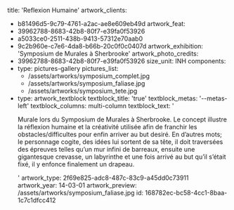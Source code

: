 title: 'Reflexion Humaine'
artwork_clients:
  - b81496d5-9c79-4761-a2ac-ae8e609eb49d
artwork_feat:
  - 39962788-8683-42b8-80f7-e39fa0f53926
  - a5033ce0-2511-438b-9413-57312e70aab0
  - 9c2b960e-c7e6-4da8-b66b-20c0f0c0407d
artwork_exhibition: 'Symposium de Murales à Sherbrooke'
artwork_photo_credits:
  - 39962788-8683-42b8-80f7-e39fa0f53926
size_unit: INH
components:
  -
    type: pictures-gallery
    pictures_list:
      - /assets/artworks/symposium_complet.jpg
      - /assets/artworks/symposium_faliase.jpg
      - /assets/artworks/symposium_tete.jpg
  -
    type: artwork_textblock
    textblock_title: 'true'
    textblock_metas: '--metas-left'
    textblock_columns: multi-column
    textblock_text: '<p>Murale lors du Symposium de Murales à&nbsp;Sherbrooke. Le concept illustre la réflexion humaine et la créativité utilisée afin de franchir les obstacles/difficultes pour enfin arriver au but desiré. En d’autres mots; le personnage cogite, des idées lui sortent de sa tête, il doit traversées des épreuves telles qu’un mur infini de barreaux, ensuite une gigantesque crevasse, un labyrinthe et une fois arrivé au but qu’il s’était fixé, il y enfonce finalement un drapeau.</p>'
artwork_type: 2f69e825-adc8-487c-83c9-a45dd0c73911
artwork_year: 14-03-01
artwork_preview: /assets/artworks/symposium_faliase.jpg
id: 168782ec-bc58-4cc1-8baa-1c7c1dfcc412
